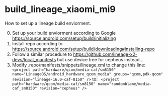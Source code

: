 # build_lineage_xiaomi_mi9

How to set up a lineage build enviorment.

0. Set up your build enviorment according to Google https://source.android.com/setup/build/initializing
0. Install repo according to https://source.android.com/setup/build/downloading#installing-repo
0. Follow a similar procedure to https://github.com/lineage-x2-devs/local_manifests but use device tree for cepheus instead...
0. Modify .repo/manifests/snippets/lineage.xml to change this line:``` <project path="hardware/qcom/media-caf/sm8150" name="LineageOS/android_hardware_qcom_media" groups="qcom,pdk-qcom" revision="lineage-16.0-caf-8150" />```
to:
``` <project path="hardware/qcom/media-caf/sm8150" name="randomblame/media-caf_sm8150" revision="cepheus" />```
